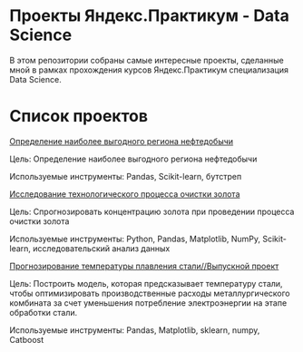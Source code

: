# Проекты Яндекс.Практикум - Data Science
В этом репозитории собраны самые интересные проекты, сделанные мной в рамках прохождения курсов Яндекс.Практикум специализация Data Science.

# Список проектов


[Определение наиболее выгодного региона нефтедобычи](https://github.com/PolinKa16/projects-yandex-praktikum/tree/main/the%20most%20profitable%20oil%20production%20region)

Цель:
Определение наиболее выгодного региона нефтедобычи

Используемые инструменты:
Pandas, Scikit-learn, бутстреп

[Исследование технологического процесса очистки золота](https://github.com/PolinKa16/projects-yandex-praktikum/tree/main/gold)

Цель:
Спрогнозировать концентрацию золота при проведении процесса очистки золота

Используемые инструменты:
Python, Pandas, Matplotlib, NumPy, Scikit-learn, исследовательский анализ данных


[Прогнозирование температуры плавления стали//Выпускной проект](https://github.com/PolinKa16/projects-yandex-praktikum/tree/main/Prediction_of_the_melting_temperature)

Цель:
Построить модель, которая предсказывает температуру стали, чтобы оптимизировать производственные расходы металлургического комбината за счет уменьшения потребление электроэнергии на этапе обработки стали.

Используемые инструменты:
Pandas, Matplotlib, sklearn, numpy, Catboost
